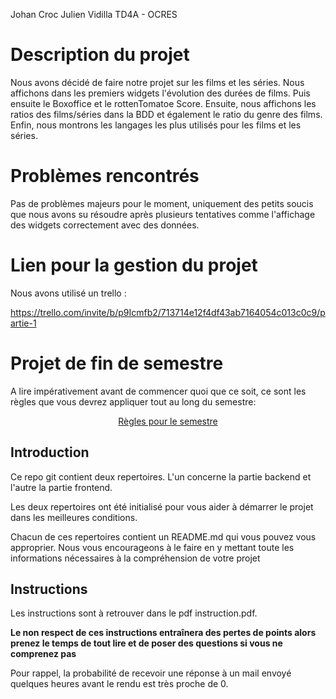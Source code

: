 Johan Croc
Julien Vidilla
TD4A - OCRES

# Description du projet

Nous avons décidé de faire notre projet sur les films et les séries. Nous affichons dans les premiers widgets l'évolution des durées de films.
Puis ensuite le Boxoffice et le rottenTomatoe Score.
Ensuite, nous affichons les ratios des films/séries dans la BDD et également le ratio du genre des films.
Enfin, nous montrons les langages les plus utilisés pour les films et les séries.

# Problèmes rencontrés 

Pas de problèmes majeurs pour le moment, uniquement des petits soucis que nous avons su résoudre après plusieurs tentatives comme l'affichage des widgets correctement avec des données.

# Lien pour la gestion du projet

Nous avons utilisé un trello :

https://trello.com/invite/b/p9Icmfb2/713714e12f4df43ab7164054c013c0c9/partie-1

  

# Projet de fin de semestre

A lire impérativement avant de commencer quoi que ce soit, ce sont les règles que vous devrez appliquer tout au long du semestre:

<p align="center">
 <a href="https://gitlab.com/Adrien_Kourganoff/instructions_web_ocres_ing4/-/blob/master/README.md">Règles pour le semestre</a>
</p>

## Introduction

Ce repo git contient deux repertoires. L'un concerne la partie backend et l'autre la partie frontend.

Les deux repertoires ont été initialisé pour vous aider à démarrer le projet dans les meilleures conditions.

Chacun de ces repertoires contient un README.md qui vous pouvez vous approprier. Nous vous encourageons à le faire en y mettant toute les informations nécessaires à la compréhension de votre projet

## Instructions

Les instructions sont à retrouver dans le pdf instruction.pdf.

**Le non respect de ces instructions entraînera des pertes de points alors prenez le temps de tout lire et de poser des questions si vous ne comprenez pas**

Pour rappel, la probabilité de recevoir une réponse à un mail envoyé quelques heures avant le rendu est très proche de 0.
